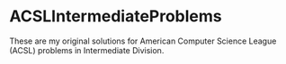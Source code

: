 # ACSLIntermediateProblems

These are my original solutions for American Computer Science League (ACSL) problems in Intermediate Division.
